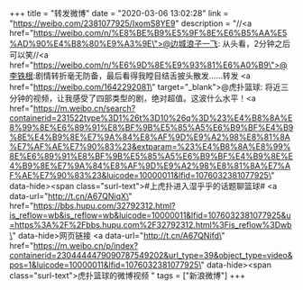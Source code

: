 +++
title = "转发微博"
date = "2020-03-06 13:02:28"
link = "https://weibo.com/2381077925/IxomS8YE9"
description = "//<a href=\"https://weibo.com/n/%E8%BE%B9%E5%9F%8E%E6%B5%AA%E5%AD%90%E4%B8%80%E9%A3%9E\">@边城浪子一飞</a>: 从头看，2分钟之后可以笑//<a href=\"https://weibo.com/n/%E6%9D%8E%E9%93%81%E6%A0%B9\">@李铁根</a>:剧情转折毫无防备，最后看得我瞠目结舌披头散发……转发 <a href=\"https://weibo.com/1642292081\" target=\"_blank\">@虎扑篮球</a>: 将近三分钟的视频，让我感受了四部类型的剧，绝对超值。这波什么水平！<a href=\"https://m.weibo.cn/search?containerid=231522type%3D1%26t%3D10%26q%3D%23%E4%B8%8A%E8%99%8E%E6%89%91%E8%BF%9B%E5%85%A5%E6%B9%BF%E4%B9%8E%E4%B9%8E%E7%9A%84%E8%AF%9D%E9%A2%98%E8%81%8A%E7%AF%AE%E7%90%83%23&extparam=%23%E4%B8%8A%E8%99%8E%E6%89%91%E8%BF%9B%E5%85%A5%E6%B9%BF%E4%B9%8E%E4%B9%8E%E7%9A%84%E8%AF%9D%E9%A2%98%E8%81%8A%E7%AF%AE%E7%90%83%23&luicode=10000011&lfid=1076032381077925\" data-hide><span class=\"surl-text\">#上虎扑进入湿乎乎的话题聊篮球#</span></a> <a data-url=\"http://t.cn/A67QNiqX\" href=\"https://bbs.hupu.com/32792312.html?is_reflow=wb&is_reflow=wb&luicode=10000011&lfid=1076032381077925&u=https%3A%2F%2Fbbs.hupu.com%2F32792312.html%3Fis_reflow%3Dwb\" data-hide>网页链接</a> <a data-url=\"http://t.cn/A67QNifd\" href=\"https://m.weibo.cn/p/index?containerid=2304444479090787549202&url_type=39&object_type=video&pos=1&luicode=10000011&lfid=1076032381077925\" data-hide><span class=\"surl-text\">虎扑篮球的微博视频</span></a> "
tags = ["新浪微博"]
+++

